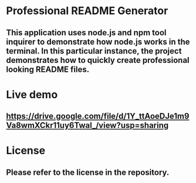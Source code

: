 # Professional README Generator 

## This application uses node.js and npm tool inquirer to demonstrate how node.js works in the terminal. In this particular instance, the project demonstrates how to quickly create professional looking README files.

# Live demo

## https://drive.google.com/file/d/1Y_ttAoeDJe1m9Va8wmXCkr11uy6Twal_/view?usp=sharing

# License

## Please refer to the license in the repository.
